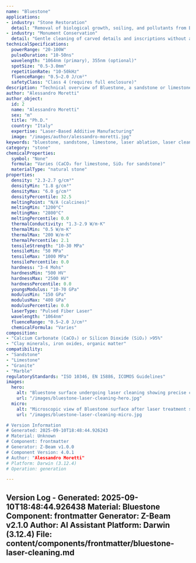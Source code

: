 ```yaml
---
name: "Bluestone"
applications:
- industry: "Stone Restoration"
  detail: "Removal of biological growth, soiling, and pollutants from Bluestone surfaces"
- industry: "Monument Conservation"
  detail: "Gentle cleaning of carved details and inscriptions without abrasive damage"
technicalSpecifications:
  powerRange: "20-100W"
  pulseDuration: "10-50ns"
  wavelength: "1064nm (primary), 355nm (optional)"
  spotSize: "0.5-3.0mm"
  repetitionRate: "10-50kHz"
  fluenceRange: "0.5–2.0 J/cm²"
  safetyClass: "Class 4 (requires full enclosure)"
description: "Technical overview of Bluestone, a sandstone or limestone variant, for laser cleaning applications, including optimal 1064nm wavelength interaction, and heritage conservation applications."
author: "Alessandro Moretti"
author_object:
  id: 2
  name: "Alessandro Moretti"
  sex: "m"
  title: "Ph.D."
  country: "Italy"
  expertise: "Laser-Based Additive Manufacturing"
  image: "/images/author/alessandro-moretti.jpg"
keywords: "bluestone, sandstone, limestone, laser ablation, laser cleaning, stone conservation, heritage restoration, non-contact cleaning, pulsed fiber laser, surface contamination removal"
category: "stone"
chemicalProperties:
  symbol: "None"
  formula: "Varies (CaCO₃ for limestone, SiO₂ for sandstone)"
  materialType: "natural stone"
properties:
  density: "2.3-2.7 g/cm³"
  densityMin: "1.8 g/cm³"
  densityMax: "6.0 g/cm³"
  densityPercentile: 32.5
  meltingPoint: "N/A (calcines)"
  meltingMin: "1200°C"
  meltingMax: "2800°C"
  meltingPercentile: 0.0
  thermalConductivity: "1.3-2.9 W/m·K"
  thermalMin: "0.5 W/m·K"
  thermalMax: "200 W/m·K"
  thermalPercentile: 2.1
  tensileStrength: "10-30 MPa"
  tensileMin: "50 MPa"
  tensileMax: "1000 MPa"
  tensilePercentile: 0.0
  hardness: "3-4 Mohs"
  hardnessMin: "500 HV"
  hardnessMax: "2500 HV"
  hardnessPercentile: 0.0
  youngsModulus: "10-70 GPa"
  modulusMin: "150 GPa"
  modulusMax: "400 GPa"
  modulusPercentile: 0.0
  laserType: "Pulsed Fiber Laser"
  wavelength: "1064nm"
  fluenceRange: "0.5–2.0 J/cm²"
  chemicalFormula: "Varies"
composition:
- "Calcium Carbonate (CaCO₃) or Silicon Dioxide (SiO₂) >95%"
- "Clay minerals, iron oxides, organic matter"
compatibility:
- "Sandstone"
- "Limestone"
- "Granite"
- "Marble"
regulatoryStandards: "ISO 10346, EN 15886, ICOMOS Guidelines"
images:
  hero:
    alt: "Bluestone surface undergoing laser cleaning showing precise contamination removal"
    url: "/images/bluestone-laser-cleaning-hero.jpg"
  micro:
    alt: "Microscopic view of Bluestone surface after laser treatment showing preserved grain structure"
    url: "/images/bluestone-laser-cleaning-micro.jpg

# Version Information
# Generated: 2025-09-10T18:48:44.926243
# Material: Unknown
# Component: frontmatter
# Generator: Z-Beam v1.0.0
# Component Version: 4.0.1
# Author: "Alessandro Moretti"
# Platform: Darwin (3.12.4)
# Operation: generation

---
```

Version Log - Generated: 2025-09-10T18:48:44.926438
Material: Bluestone
Component: frontmatter
Generator: Z-Beam v2.1.0
Author: AI Assistant
Platform: Darwin (3.12.4)
File: content/components/frontmatter/bluestone-laser-cleaning.md
---